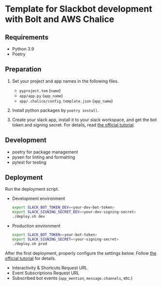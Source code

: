 # Template for Slackbot development with Bolt and AWS Chalice


## Requirements

- Python 3.9
- Poetry


## Preparation

1. Set your project and app names in the following files.
     - `pyproject.tom` (`name`)
     - `app/app.py` (`app_name`)
     - `app/.chalice/config.template.json` (`app_name`)

2. Install python packages by `poetry install`.

3. Create your slack app, install it to your slack workspace, and get the bot token and signing secret. For details, read [the official tutorial](https://slack.dev/bolt-python/tutorial/getting-started-http).

## Development

- poetry for package management
- pysen for linting and formatting
- pytest for testing

## Deployment
Run the deployment script.

- Development environment

    ```bash
    export SLACK_BOT_TOKEN_DEV=<your-dev-bot-token>
    export SLACK_SIGNING_SECRET_DEV=<your-dev-signing-secret>
    ./deploy.sh dev
    ```

- Production environment

    ```bash
    export SLACK_BOT_TOKEN=<your-bot-token>
    export SLACK_SIGNING_SECRET=<your-signing-secret>
    ./deploy.sh prod
    ```

After the first deployment, properly configure the settings below. Follow [the official tutorial](https://slack.dev/bolt-python/tutorial/getting-started-http#setting-up-events) for details.

- Interactivity & Shortcuts Request URL
- Event Subscriptions Request URL
- Subscribed bot events (`app_mention`, `message.channels`, etc.)
